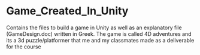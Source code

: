 # Game_Created_In_Unity
Contains the files to build a game in Unity as well as an explanatory file (GameDesign.doc)  written in Greek.
The game is  called 4D adventures and its a 3d puzzle/platformer that me and my classmates made as a deliverable for the course 

